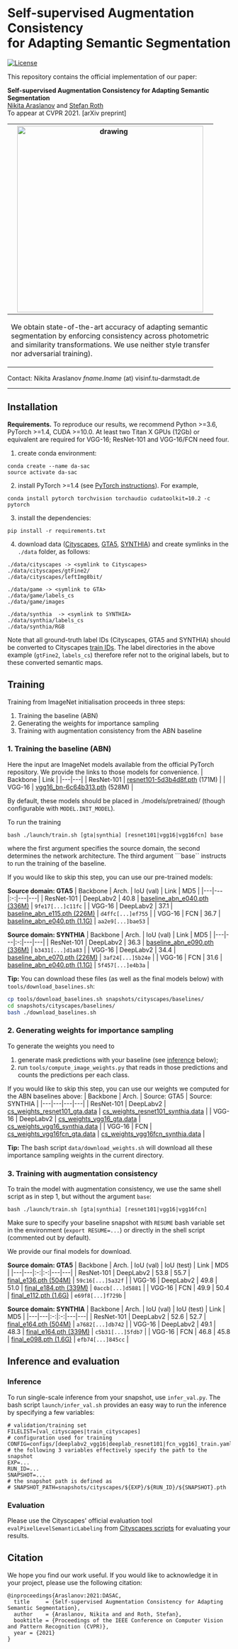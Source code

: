 # Self-supervised Augmentation Consistency <br/> for Adapting Semantic Segmentation
[![License](https://img.shields.io/badge/License-Apache%202.0-blue.svg)](https://opensource.org/licenses/Apache-2.0)


This repository contains the official implementation of our paper:

**Self-supervised Augmentation Consistency for Adapting Semantic Segmentation**<br>
[Nikita Araslanov](https://arnike.github.io) and [Stefan Roth](https://www.visinf.tu-darmstadt.de/visinf/team_members/sroth/sroth.en.jsp)<br>
To appear at CVPR 2021. [arXiv preprint]

| <img src="assets/stuttgart.gif" alt="drawing" width="420"/><br> |
|:--:|
| <p align="left">We obtain state-of-the-art accuracy of adapting semantic <br> segmentation by enforcing consistency across photometric <br> and similarity transformations. We use neither style transfer <br> nor adversarial training).</p> |


Contact: Nikita Araslanov *fname.lname* (at) visinf.tu-darmstadt.de


---

## Installation
**Requirements.** To reproduce our results, we recommend Python >=3.6, PyTorch >=1.4, CUDA >=10.0. At least two Titan X GPUs (12Gb) or equivalent are required for VGG-16; ResNet-101 and VGG-16/FCN need four.

1. create conda environment:
```
conda create --name da-sac
source activate da-sac
```

2. install PyTorch >=1.4 (see [PyTorch instructions](https://pytorch.org/get-started/locally/)). For example,

```
conda install pytorch torchvision torchaudio cudatoolkit=10.2 -c pytorch
```

3. install the dependencies:
```
pip install -r requirements.txt
```

4. download data ([Cityscapes](https://www.cityscapes-dataset.com/downloads/), [GTA5](https://download.visinf.tu-darmstadt.de/data/from_games/), [SYNTHIA](https://synthia-dataset.net/downloads/)) and create symlinks in the ```./data``` folder, as follows:

```
./data/cityscapes -> <symlink to Cityscapes>
./data/cityscapes/gtFine2/
./data/cityscapes/leftImg8bit/

./data/game -> <symlink to GTA>
./data/game/labels_cs
./data/game/images

./data/synthia  -> <symlink to SYNTHIA>
./data/synthia/labels_cs
./data/synthia/RGB
```
Note that all ground-truth label IDs (Cityscapes, GTA5 and SYNTHIA) should be converted to Cityscapes [train IDs](assets/train_IDs.md).
The label directories in the above example (```gtFine2```, ```labels_cs```) therefore refer not to the original labels, but to these converted semantic maps.

## Training
Training from ImageNet initialisation proceeds in three steps:
1. Training the baseline (ABN)
2. Generating the weights for importance sampling
3. Training with augmentation consistency from the ABN baseline

### 1. Training the baseline (ABN)
Here the input are ImageNet models available from the official PyTorch repository. We provide the links to those models for convenience.
| Backbone | Link |
|---|---|
| ResNet-101 | [resnet101-5d3b4d8f.pth](https://download.pytorch.org/models/resnet101-5d3b4d8f.pth) (171M) |
| VGG-16 | [vgg16_bn-6c64b313.pth](https://download.pytorch.org/models/vgg16_bn-6c64b313.pth) (528M) |

By default, these models should be placed in ./models/pretrained/ (though configurable with ```MODEL.INIT_MODEL```).

To run the training
```
bash ./launch/train.sh [gta|synthia] [resnet101|vgg16|vgg16fcn] base
```
where the first argument specifies the source domain, the second determines the network architecture.
The third argument ```base`` instructs to run the training of the baseline.

If you would like to skip this step, you can use our pre-trained models:

**Source domain: GTA5**
| Backbone | Arch. | IoU (val) | Link | MD5 |
|---|---|:-:|---|---|
| ResNet-101 | DeepLabv2 | 40.8 | [baseline_abn_e040.pth (336M)](https://download.visinf.informatik.tu-darmstadt.de/data/2021-cvpr-araslanov-da-sac/snapshots/baselines/resnet101_gta/baseline_abn_e040.pth) | `9fe17[...]c11fc` |
| VGG-16 | DeepLabv2 | 37.1 | [baseline_abn_e115.pth (226M)](https://download.visinf.informatik.tu-darmstadt.de/data/2021-cvpr-araslanov-da-sac/snapshots/baselines/vgg16_gta/baseline_abn_e115.pth) | `d4ffc[...]ef755` |
| VGG-16 | FCN | 36.7 | [baseline_abn_e040.pth (1.1G)](https://download.visinf.informatik.tu-darmstadt.de/data/2021-cvpr-araslanov-da-sac/snapshots/baselines/vgg16fcn_gta/baseline_abn_e040.pth) | `aa2e9[...]bae53` |


**Source domain: SYNTHIA**
| Backbone | Arch. | IoU (val) | Link | MD5 |
|---|---|:-:|---|---|
| ResNet-101 | DeepLabv2 | 36.3 | [baseline_abn_e090.pth (336M)](https://download.visinf.informatik.tu-darmstadt.de/data/2021-cvpr-araslanov-da-sac/snapshots/baselines/resnet101_synthia/baseline_abn_e090.pth) | `b3431[...]d1a83` |
| VGG-16 | DeepLabv2 | 34.4 | [baseline_abn_e070.pth (226M)](https://download.visinf.informatik.tu-darmstadt.de/data/2021-cvpr-araslanov-da-sac/snapshots/baselines/vgg16_synthia/baseline_abn_e070.pth) | `3af24[...]5b24e` |
| VGG-16 | FCN | 31.6 | [baseline_abn_e040.pth (1.1G)](https://download.visinf.informatik.tu-darmstadt.de/data/2021-cvpr-araslanov-da-sac/snapshots/baselines/vgg16fcn_synthia/baseline_abn_e040.pth) | `5f457[...]e4b3a` |

**Tip:** You can download these files (as well as the final models below) with ```tools/download_baselines.sh```:
```bash
cp tools/download_baselines.sh snapshots/cityscapes/baselines/
cd snapshots/cityscapes/baselines/
bash ./download_baselines.sh
```

### 2. Generating weights for importance sampling 
To generate the weights you need to
1. generate mask predictions with your baseline (see [inference](#inference) below);
2. run ```tools/compute_image_weights.py``` that reads in those predictions and counts the predictions per each class.

If you would like to skip this step, you can use our weights we computed for the ABN baselines above:
| Backbone | Arch. | Source: GTA5 | Source: SYNTHIA |
|---|---|---|---|
| ResNet-101 | DeepLabv2 | [cs_weights_resnet101_gta.data](https://download.visinf.informatik.tu-darmstadt.de/data/2021-cvpr-araslanov-da-sac/cs_weights/cs_weights_resnet101_gta.data) | [cs_weights_resnet101_synthia.data](https://download.visinf.informatik.tu-darmstadt.de/data/2021-cvpr-araslanov-da-sac/cs_weights/cs_weights_resnet101_synthia.data) |
| VGG-16 | DeepLabv2 | [cs_weights_vgg16_gta.data](https://download.visinf.informatik.tu-darmstadt.de/data/2021-cvpr-araslanov-da-sac/cs_weights/cs_weights_vgg16_gta.data) | [cs_weights_vgg16_synthia.data](https://download.visinf.informatik.tu-darmstadt.de/data/2021-cvpr-araslanov-da-sac/cs_weights/cs_weights_vgg16_synthia.data) |
| VGG-16 | FCN | [cs_weights_vgg16fcn_gta.data](https://download.visinf.informatik.tu-darmstadt.de/data/2021-cvpr-araslanov-da-sac/cs_weights/cs_weights_vgg16fcn_gta.data) | [cs_weights_vgg16fcn_synthia.data](https://download.visinf.informatik.tu-darmstadt.de/data/2021-cvpr-araslanov-da-sac/cs_weights/cs_weights_vgg16fcn_synthia.data) |

**Tip:** The bash script ```data/download_weights.sh``` will download all these importance sampling weights in the current directory.

### 3. Training with augmentation consistency
To train the model with augmentation consistency, we use the same shell script as in step 1, but without the argument ```base```:
```
bash ./launch/train.sh [gta|synthia] [resnet101|vgg16|vgg16fcn]
```
Make sure to specify your baseline snapshot with ```RESUME``` bash variable set in the environment (```export RESUME=...```) or directly in the shell script (commented out by default).

We provide our final models for download.

**Source domain: GTA5**
| Backbone | Arch. | IoU (val) |  IoU (test) | Link | MD5 |
|---|---|:-:|:-:|---|---|
| ResNet-101 | DeepLabv2 | 53.8 | 55.7 | [final_e136.pth (504M)](https://download.visinf.informatik.tu-darmstadt.de/data/2021-cvpr-araslanov-da-sac/snapshots/baselines/resnet101_gta/final_e136.pth) | `59c16[...]5a32f` |
| VGG-16 | DeepLabv2 | 49.8 | 51.0 | [final_e184.pth (339M)](https://download.visinf.informatik.tu-darmstadt.de/data/2021-cvpr-araslanov-da-sac/snapshots/baselines/vgg16_gta/final_e184.pth) | `0accb[...]d5881` |
| VGG-16 | FCN | 49.9 | 50.4 | [final_e112.pth (1.6G)](https://download.visinf.informatik.tu-darmstadt.de/data/2021-cvpr-araslanov-da-sac/snapshots/baselines/vgg16fcn_gta/final_e112.pth) | `e69f8[...]f729b` |

**Source domain: SYNTHIA**
| Backbone | Arch. | IoU (val) |  IoU (test) | Link | MD5 |
|---|---|:-:|:-:|---|---|
| ResNet-101 | DeepLabv2 | 52.6 | 52.7 | [final_e164.pth (504M)](https://download.visinf.informatik.tu-darmstadt.de/data/2021-cvpr-araslanov-da-sac/snapshots/baselines/resnet101_synthia/final_e164.pth) | `a7682[...]db742` |
| VGG-16 | DeepLabv2 | 49.1 | 48.3 | [final_e164.pth (339M)](https://download.visinf.informatik.tu-darmstadt.de/data/2021-cvpr-araslanov-da-sac/snapshots/baselines/vgg16_synthia/final_e164.pth) | `c5b31[...]5fdb7` |
| VGG-16 | FCN | 46.8 | 45.8 | [final_e098.pth (1.6G)](https://download.visinf.informatik.tu-darmstadt.de/data/2021-cvpr-araslanov-da-sac/snapshots/baselines/vgg16fcn_synthia/final_e098.pth) | `efb74[...]845cc` |

## Inference and evaluation

### Inference
To run single-scale inference from your snapshot, use ```infer_val.py```.
The bash script ```launch/infer_val.sh``` provides an easy way to run the inference by specifying a few variables:
```
# validation/training set
FILELIST=[val_cityscapes|train_cityscapes] 
# configuration used for training
CONFIG=configs/[deeplabv2_vgg16|deeplab_resnet101|fcn_vgg16]_train.yaml
# the following 3 variables effectively specify the path to the snapshot
EXP=...
RUN_ID=...
SNAPSHOT=...
# the snapshot path is defined as
# SNAPSHOT_PATH=snapshots/cityscapes/${EXP}/${RUN_ID}/${SNAPSHOT}.pth
```

### Evaluation
Please use the Cityscapes' official evaluation tool ```evalPixelLevelSemanticLabeling``` from [Cityscapes scripts](https://github.com/mcordts/cityscapesScripts/tree/master/cityscapesscripts) for evaluating your results.

## Citation
We hope you find our work useful. If you would like to acknowledge it in your project, please use the following citation:
```
@inproceedings{Araslanov:2021:DASAC,
  title     = {Self-supervised Augmentation Consistency for Adapting Semantic Segmentation},
  author    = {Araslanov, Nikita and and Roth, Stefan},
  booktitle = {Proceedings of the IEEE Conference on Computer Vision and Pattern Recognition (CVPR)},
  year = {2021}
}
```
